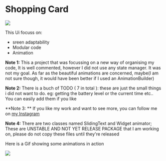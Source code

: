 # Shopping Card
![](https://github.com/PavieOlivier/shopping_card_UI/blob/master/assets/images/Ig%20post%20reduced.png?raw=true)

This Ui focuss on:
- sreen adaptability
- Modular code 
- Animation

**Note 1:** This a project that was focussing on a new way of organising my code, It is well commented, however I did not use any state manager. It was not my goal. As far as the beautiful animations are concerned, maybe(I am not sure though, it would have been better if I used an AnimationBuilder)

**Note 2:** There is a buch of TODO ( 7 in total  ): these are just the small things i did not want to do. eg: getting the battery level or the current time etc.. You can easily add them if you like

**Note 3: ** If you like my work and want to see more, you can follow me on [my Instagram](https://www.instagram.com/emilecode/ "my Instagram")

**Note 4:**  There are two classes named SlidingText and Widget animator; These are UNSTABLE AND NOT YET RELEASE PACKAGE that I am working on, please do not copy these files until they're released

Here is a Gif showing some animations in action 

![](https://media0.giphy.com/media/dsd62Exqc7ybWEmjYo/giphy.gif)